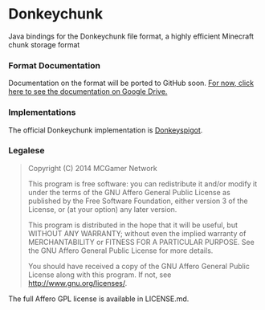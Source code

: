 Donkeychunk
===========

Java bindings for the Donkeychunk file format, a highly efficient Minecraft chunk storage format

### Format Documentation
Documentation on the format will be ported to GitHub soon. [For now, click here to see the documentation on Google Drive.](https://docs.google.com/document/d/1QebPral8IKu0BOZUbWNOpNgxyTJpd2yx_-mQf3DG8NQ/edit?usp=sharing)

### Implementations
The official Donkeychunk implementation is [Donkeyspigot](https://github.com/MCGamerNetwork/Donkeyspigot).

### Legalese
> Copyright (C) 2014 MCGamer Network
>
> This program is free software: you can redistribute it and/or modify
> it under the terms of the GNU Affero General Public License as published
> by the Free Software Foundation, either version 3 of the License, or
> (at your option) any later version.
>
> This program is distributed in the hope that it will be useful,
> but WITHOUT ANY WARRANTY; without even the implied warranty of
> MERCHANTABILITY or FITNESS FOR A PARTICULAR PURPOSE.  See the
> GNU Affero General Public License for more details.
>
> You should have received a copy of the GNU Affero General Public License
> along with this program.  If not, see <http://www.gnu.org/licenses/>.

The full Affero GPL license is available in LICENSE.md.
